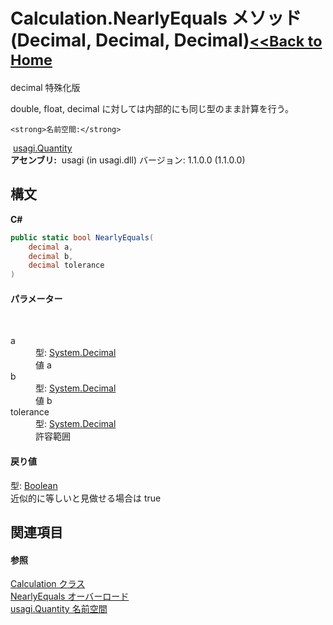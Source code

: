 # Calculation.NearlyEquals メソッド (Decimal, Decimal, Decimal)<small>[<<Back to Home](https://github.com/usagi/usagi.cs/blob/master/Help/Home.md)</small> 

decimal 特殊化版 

double, float, decimal に対しては内部的にも同じ型のまま計算を行う。


    <strong>名前空間:</strong>
&nbsp;<a href="N_usagi_Quantity.md">usagi.Quantity</a><br /><strong>アセンブリ:</strong>
&nbsp;usagi (in usagi.dll) バージョン: 1.1.0.0 (1.1.0.0)

## 構文

**C#**<br />
``` C#
public static bool NearlyEquals(
	decimal a,
	decimal b,
	decimal tolerance
)
```


#### パラメーター
&nbsp;<dl><dt>a</dt><dd>型: <a href="http://msdn2.microsoft.com/ja-jp/library/1k2e8atx" target="_blank">System.Decimal</a><br />値 a</dd><dt>b</dt><dd>型: <a href="http://msdn2.microsoft.com/ja-jp/library/1k2e8atx" target="_blank">System.Decimal</a><br />値 b</dd><dt>tolerance</dt><dd>型: <a href="http://msdn2.microsoft.com/ja-jp/library/1k2e8atx" target="_blank">System.Decimal</a><br />許容範囲</dd></dl>

#### 戻り値
型: <a href="http://msdn2.microsoft.com/ja-jp/library/a28wyd50" target="_blank">Boolean</a><br />近似的に等しいと見做せる場合は true

## 関連項目


#### 参照
<a href="T_usagi_Quantity_Calculation.md">Calculation クラス</a><br /><a href="Overload_usagi_Quantity_Calculation_NearlyEquals.md">NearlyEquals オーバーロード</a><br /><a href="N_usagi_Quantity.md">usagi.Quantity 名前空間</a><br />